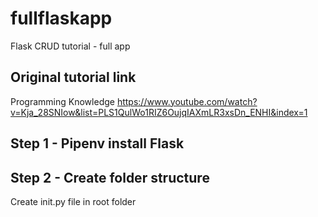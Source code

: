# fullflaskapp
Flask CRUD tutorial - full app

## Original tutorial link
Programming Knowledge
https://www.youtube.com/watch?v=Kja_28SNIow&list=PLS1QulWo1RIZ6OujqIAXmLR3xsDn_ENHI&index=1

## Step 1 - Pipenv install Flask

## Step 2 - Create folder structure

Create init.py file in root folder
